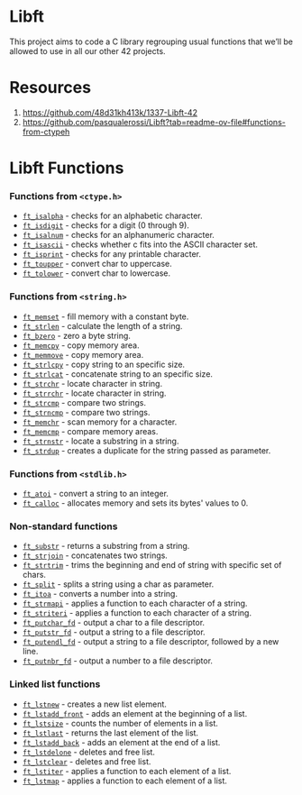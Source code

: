 # Libft
This project aims to code a C library regrouping usual functions that we’ll be allowed to use in all our other 42 projects.

# Resources
1. https://github.com/48d31kh413k/1337-Libft-42
2. https://github.com/pasqualerossi/Libft?tab=readme-ov-file#functions-from-ctypeh

# Libft Functions

### Functions from `<ctype.h>`
- [`ft_isalpha`](https://github.com/alex81131/42-Cursus/blob/main/Libft/ctype.h/ft_isalpha.c) - checks for an alphabetic character.
- [`ft_isdigit`](https://github.com/alex81131/42-Cursus/blob/main/Libft/ctype.h/ft_isdigit.c) - checks for a digit (0 through 9).
- [`ft_isalnum`](https://github.com/alex81131/42-Cursus/blob/main/Libft/ctype.h/ft_isalnum.c) - checks for an alphanumeric character.
- [`ft_isascii`](https://github.com/alex81131/42-Cursus/blob/main/Libft/ctype.h/ft_isascii.c) - checks whether c fits into the ASCII character set.
- [`ft_isprint`](https://github.com/alex81131/42-Cursus/blob/main/Libft/ctype.h/ft_isprint.c) - checks for any printable character.
- [`ft_toupper`](https://github.com/alex81131/42-Cursus/blob/main/Libft/ctype.h/ft_toupper.c) - convert char to uppercase.
- [`ft_tolower`](https://github.com/alex81131/42-Cursus/blob/main/Libft/ctype.h/ft_tolower.c) - convert char to lowercase.

### Functions from `<string.h>`
- [`ft_memset`](https://github.com/alex81131/42-Cursus/blob/main/Libft/string.h/ft_memset.c) - fill memory with a constant byte.
- [`ft_strlen`](https://github.com/alex81131/42-Cursus/blob/main/Libft/string.h/ft_strlen.c) - calculate the length of a string.
- [`ft_bzero`](https://github.com/alex81131/42-Cursus/blob/main/Libft/string.h/ft_bzero.c) - zero a byte string.
- [`ft_memcpy`](https://github.com/alex81131/42-Cursus/blob/main/Libft/string.h/ft_memcpy.c) - copy memory area.
- [`ft_memmove`](https://github.com/alex81131/42-Cursus/blob/main/Libft/string.h/ft_memmove.c) - copy memory area.
- [`ft_strlcpy`](https://github.com/alex81131/42-Cursus/blob/main/Libft/string.h/ft_strlcpy.c) - copy string to an specific size.
- [`ft_strlcat`](https://github.com/alex81131/42-Cursus/blob/main/Libft/string.h/ft_strlcat.c) - concatenate string to an specific size.
- [`ft_strchr`](https://github.com/alex81131/42-Cursus/blob/main/Libft/string.h/ft_strchr.c) - locate character in string.
- [`ft_strrchr`](https://github.com/alex81131/42-Cursus/blob/main/Libft/string.h/ft_strrchr.c) - locate character in string.
- [`ft_strcmp`](https://github.com/alex81131/42-Cursus/blob/main/Libft/string.h/ft_strcmp.c) - compare two strings.
- [`ft_strncmp`](https://github.com/alex81131/42-Cursus/blob/main/Libft/string.h/ft_strncmp.c) - compare two strings.
- [`ft_memchr`](https://github.com/alex81131/42-Cursus/blob/main/Libft/string.h/ft_memchr.c) - scan memory for a character.
- [`ft_memcmp`](https://github.com/alex81131/42-Cursus/blob/main/Libft/string.h/ft_memcmp.c) - compare memory areas.
- [`ft_strnstr`](https://github.com/alex81131/42-Cursus/blob/main/Libft/string.h/ft_strnstr.c) - locate a substring in a string.
- [`ft_strdup`](https://github.com/alex81131/42-Cursus/blob/main/Libft/string.h/ft_strdup.c) - creates a duplicate for the string passed as parameter.

### Functions from `<stdlib.h>`
- [`ft_atoi`](https://github.com/alex81131/42-Cursus/blob/main/Libft/stdlib.h/ft_atoi.c) - convert a string to an integer.
- [`ft_calloc`](https://github.com/alex81131/42-Cursus/blob/main/Libft/stdlib.h/ft_calloc.c) - allocates memory and sets its bytes' values to 0.

### Non-standard functions
- [`ft_substr`](https://github.com/alex81131/42-Cursus/blob/main/Libft/Non-standard%20functions/ft_substr.c) - returns a substring from a string.
- [`ft_strjoin`](https://github.com/alex81131/42-Cursus/blob/main/Libft/Non-standard%20functions/ft_strjoin.c) - concatenates two strings.
- [`ft_strtrim`](https://github.com/alex81131/42-Cursus/blob/main/Libft/Non-standard%20functions/ft_strtrim.c) - trims the beginning and end of string with specific set of chars.
- [`ft_split`](https://github.com/alex81131/42-Cursus/blob/main/Libft/Non-standard%20functions/ft_split.c) - splits a string using a char as parameter.
- [`ft_itoa`](https://github.com/alex81131/42-Cursus/blob/main/Libft/Non-standard%20functions/ft_itoa.c) - converts a number into a string.
- [`ft_strmapi`](https://github.com/alex81131/42-Cursus/blob/main/Libft/Non-standard%20functions/ft_strmapi.c) - applies a function to each character of a string.
- [`ft_striteri`](https://github.com/alex81131/42-Cursus/blob/main/Libft/Non-standard%20functions/ft_striteri.c) - applies a function to each character of a string.
- [`ft_putchar_fd`](https://github.com/alex81131/42-Cursus/blob/main/Libft/Non-standard%20functions/ft_putchar_fd.c) - output a char to a file descriptor.
- [`ft_putstr_fd`](https://github.com/alex81131/42-Cursus/blob/main/Libft/Non-standard%20functions/ft_putstr_fd.c) - output a string to a file descriptor.
- [`ft_putendl_fd`](https://github.com/alex81131/42-Cursus/blob/main/Libft/Non-standard%20functions/ft_putendl_fd.c) - output a string to a file descriptor, followed by a new line.
- [`ft_putnbr_fd`](https://github.com/alex81131/42-Cursus/blob/main/Libft/Non-standard%20functions/ft_putnbr_fd.c) - output a number to a file descriptor.

### Linked list functions
- [`ft_lstnew`](https://github.com/alex81131/42-Cursus/blob/main/Libft/Linked%20list%20functions/ft_lstnew_bonus.c) - creates a new list element.
- [`ft_lstadd_front`](https://github.com/alex81131/42-Cursus/blob/main/Libft/Linked%20list%20functions/ft_lstadd_front_bonus.c) - adds an element at the beginning of a list.
- [`ft_lstsize`](https://github.com/alex81131/42-Cursus/blob/main/Libft/Linked%20list%20functions/ft_lstsize_bonus.c) - counts the number of elements in a list.
- [`ft_lstlast`](https://github.com/alex81131/42-Cursus/blob/main/Libft/Linked%20list%20functions/ft_lstlast_bonus.c) - returns the last element of the list.
- [`ft_lstadd_back`](https://github.com/alex81131/42-Cursus/blob/main/Libft/Linked%20list%20functions/ft_lstadd_back_bonus.c) - adds an element at the end of a list.
- [`ft_lstdelone`](https://github.com/alex81131/42-Cursus/blob/main/Libft/Linked%20list%20functions/ft_lstdelone_bonus.c) - deletes and free list.
- [`ft_lstclear`](https://github.com/alex81131/42-Cursus/blob/main/Libft/Linked%20list%20functions/ft_lstclear_bonus.c) - deletes and free list.
- [`ft_lstiter`](https://github.com/alex81131/42-Cursus/blob/main/Libft/Linked%20list%20functions/ft_lstiter_bonus.c) - applies a function to each element of a list.
- [`ft_lstmap`](https://github.com/alex81131/42-Cursus/blob/main/Libft/Linked%20list%20functions/ft_lstmap_bonus.c) - applies a function to each element of a list. 
